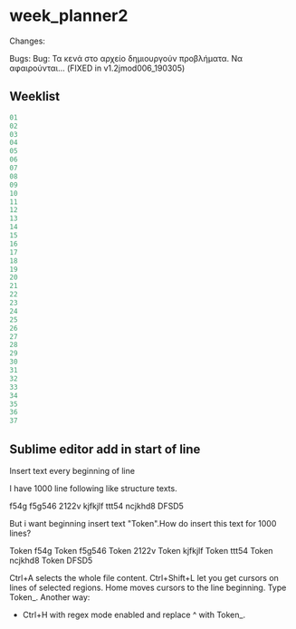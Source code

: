 # week_planner2



Changes:




Bugs:
Bug: Τα κενά στο αρχείο δημιουργούν προβλήματα. Να αφαιρούνται... (FIXED in v1.2jmod006_190305)


## Weeklist
```javascript
01
02
03
04
05
06
07
08
09
10
11
12
13
14
15
16
17
18
19
20
21
22
23
24
25
26
27
28
29
30
31
32
33
34
35
36
37

```

## Sublime editor add in start of line 
Insert text every beginning of line



I have 1000 line following like structure texts.

f54g
f5g546
2122v
kjfkjlf
ttt54
ncjkhd8
DFSD5

But i want beginning insert text "Token".How do insert this text for 1000 lines?

Token f54g
Token f5g546
Token 2122v
Token kjfkjlf
Token ttt54
Token ncjkhd8
Token DFSD5


Ctrl+A selects the whole file content.
Ctrl+Shift+L let you get cursors on lines of selected regions.
Home moves cursors to the line beginning.
Type Token_.
Another way:
- Ctrl+H with regex mode enabled and replace ^ with Token_.